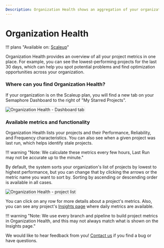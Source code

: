 ```yaml
---
Description: Organization Health shows an aggregation of your organization's metrics in one place.
---
```


# Organization Health

!!! plans "Available on: <span class="plans-box">[Scaleup](/account-management/scaleup-plan/)</span>"

Organization Health provides an overview of all your project metrics in one place. For example,
you can see the lowest-performing projects for the last 30 days, which can help you spot potential problems and
find optimization opportunities across your organization.

### Where can you find Organization Health?

If your organization is on the Scaleup plan, you will find a new tab on your Semaphore Dashboard
to the right of "My Starred Projects".

<img style="box-shadow: 0 0 5px #ccc" src="/score/img/org-health/header.png" alt="Organization Health - Dashboard tab">


### Available metrics and functionality

Organization Health lists your projects and their Performance, Reliability, and Frequency characteristics.
You can also see when a given project was last run, which helps identify stale projects.

!!! warning "Note: We calculate these metrics every few hours, Last Run may not be accurate up to the minute."

By default, the system sorts your organization's list of projects by lowest to highest performance, but you can change that by
clicking the arrows or the metric name you want to sort by. Sorting by ascending or descending order is available in all cases.

<img style="box-shadow: 0 0 5px #ccc" src="/score/img/org-health/body.png" alt="Organization Health - project list">

You can click on any row for more details about a project's metrics. Also, you can see any project's <a href="/score/project-insights/">Insights page</a>
where daily metrics are available.


!!! warning "Note: We use every branch and pipeline to build project metrics in Organization Health, and this may not always match what is shown on the Insights page."

We would like to hear feedback from you! <a href="mailto:rlopes@renderedtext.com?subject=Organization health issue">Contact us</a> if you find a bug or have questions.
